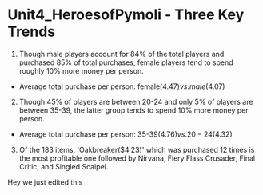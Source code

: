 # Unit4_HeroesofPymoli - Three Key Trends 

1) Though male players account for 84% of the total players and purchased 85% of total purchases, female players tend to spend roughly 10% more money per person.  
 - Average total purchase per person: female($4.47) vs. male($4.07)

2) Though 45% of players are between 20-24 and only 5% of players are between 35-39, the latter group tends to spend 10% more money per person. 
 - Average total purchase per person: 35-39($4.76) vs. 20-24($4.32)

3) Of the 183 items, 'Oakbreaker($4.23)' which was purchased 12 times is the most profitable one followed by Nirvana, Fiery Flass Crusader, Final Critic, and Singled Scalpel. 

Hey we just edited this